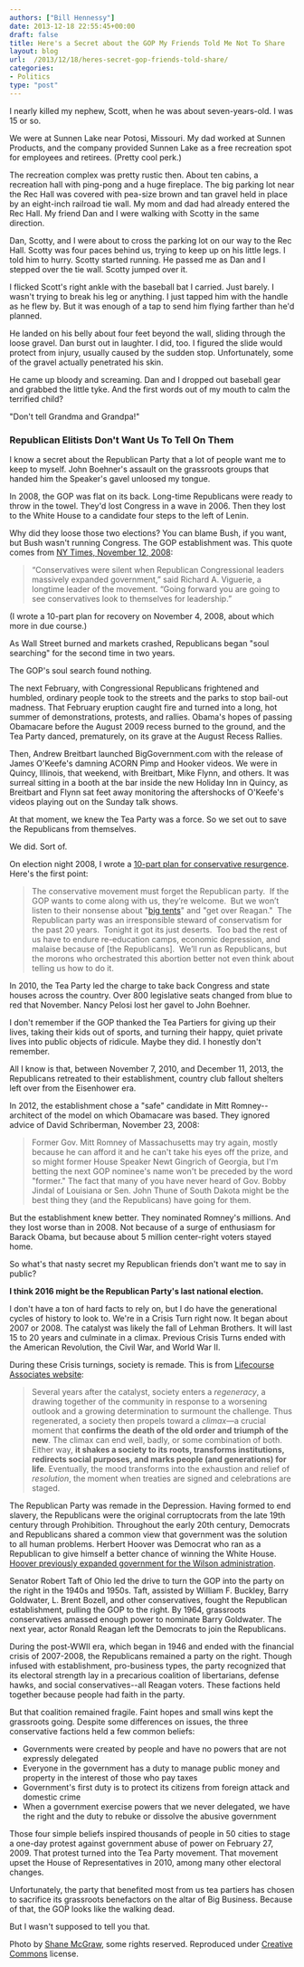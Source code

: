 ```yaml
---
authors: ["Bill Hennessy"]
date: 2013-12-18 22:55:45+00:00
draft: false
title: Here's a Secret about the GOP My Friends Told Me Not To Share
layout: blog
url:  /2013/12/18/heres-secret-gop-friends-told-share/
categories:
- Politics
type: "post"
---
```


I nearly killed my nephew, Scott, when he was about seven-years-old. I was 15 or so.

We were at Sunnen Lake near Potosi, Missouri. My dad worked at Sunnen Products, and the company provided Sunnen Lake as a free recreation spot for employees and retirees. (Pretty cool perk.)

The recreation complex was pretty rustic then. About ten cabins, a recreation hall with ping-pong and a huge fireplace. The big parking lot near the Rec Hall was covered with pea-size brown and tan gravel held in place by an eight-inch railroad tie wall. My mom and dad had already entered the Rec Hall. My friend Dan and I were walking with Scotty in the same direction.

Dan, Scotty, and I were about to cross the parking lot on our way to the Rec Hall. Scotty was four paces behind us, trying to keep up on his little legs. I told him to hurry. Scotty started running. He passed me as Dan and I stepped over the tie wall. Scotty jumped over it.

I flicked Scott's right ankle with the baseball bat I carried. Just barely. I wasn't trying to break his leg or anything. I just tapped him with the handle as he flew by. But it was enough of a tap to send him flying farther than he'd planned.

He landed on his belly about four feet beyond the wall, sliding through the loose gravel. Dan burst out in laughter. I did, too. I figured the slide would protect from injury, usually caused by the sudden stop. Unfortunately, some of the gravel actually penetrated his skin.

He came up bloody and screaming. Dan and I dropped out baseball gear and grabbed the little tyke. And the first words out of my mouth to calm the terrified child?

"Don't tell Grandma and Grandpa!"


### Republican Elitists Don't Want Us To Tell On Them


I know a secret about the Republican Party that a lot of people want me to keep to myself. John Boehner's assault on the grassroots groups that handed him the Speaker's gavel unloosed my tongue.

In 2008, the GOP was flat on its back. Long-time Republicans were ready to throw in the towel. They'd lost Congress in a wave in 2006. Then they lost to the White House to a candidate four steps to the left of Lenin.

Why did they loose those two elections? You can blame Bush, if you want, but Bush wasn't running Congress. The GOP establishment was. This quote comes from [NY Times, November 12, 2008](https://thecaucus.blogs.nytimes.com/2008/11/07/conservatives-cite-defeats-as-reason-to-move-right/):


> “Conservatives were silent when Republican Congressional leaders massively expanded government,” said Richard A. Viguerie, a longtime leader of the movement. “Going forward you are going to see conservatives look to themselves for leadership.”


(I wrote a 10-part plan for recovery on November 4, 2008, about which more in due course.)

As Wall Street burned and markets crashed, Republicans began "soul searching" for the second time in two years.

The GOP's soul search found nothing.

The next February, with Congressional Republicans frightened and humbled, ordinary people took to the streets and the parks to stop bail-out madness. That February eruption caught fire and turned into a long, hot summer of demonstrations, protests, and rallies. Obama's hopes of passing Obamacare before the August 2009 recess burned to the ground, and the Tea Party danced, prematurely, on its grave at the August Recess Rallies.

Then, Andrew Breitbart launched BigGovernment.com with the release of James O'Keefe's damning ACORN Pimp and Hooker videos. We were in Quincy, Illinois, that weekend, with Breitbart, Mike Flynn, and others. It was surreal sitting in a booth at the bar inside the new Holiday Inn in Quincy, as Breitbart and Flynn sat feet away monitoring the aftershocks of O'Keefe's videos playing out on the Sunday talk shows.

At that moment, we knew the Tea Party was a force. So we set out to save the Republicans from themselves.

We did. Sort of.

On election night 2008, I wrote a [10-part plan for conservative resurgence](https://hennessysview.com/2008/11/04/now-what/).  Here's the first point:


> The conservative movement must forget the Republican party.  If the GOP wants to come along with us, they’re welcome.  But we won’t listen to their nonsense about "[big tents](https://hennessysview.com/2008/02/05/why-vote-republican/)" and "get over Reagan."  The Republican party was an irresponsible steward of conservatism for the past 20 years.  Tonight it got its just deserts.  Too bad the rest of us have to endure re-education camps, economic depression, and malaise because of [the Republicans].  We’ll run as Republicans, but the morons who orchestrated this abortion better not even think about telling us how to do it.


In 2010, the Tea Party led the charge to take back Congress and state houses across the country. Over 800 legislative seats changed from blue to red that November. Nancy Pelosi lost her gavel to John Boehner.

I don't remember if the GOP thanked the Tea Partiers for giving up their lives, taking their kids out of sports, and turning their happy, quiet private lives into public objects of ridicule. Maybe they did. I honestly don't remember.

All I know is that, between November 7, 2010, and December 11, 2013, the Republicans retreated to their establishment, country club fallout shelters left over from the Eisenhower era.

In 2012, the establishment chose a "safe" candidate in Mitt Romney--architect of the model on which Obamacare was based. They ignored advice of David Schriberman, November 23, 2008:


> Former Gov. Mitt Romney of Massachusetts may try again, mostly because he can afford it and he can't take his eyes off the prize, and so might former House Speaker Newt Gingrich of Georgia, but I'm betting the next GOP nominee's name won't be preceded by the word "former." The fact that many of you have never heard of Gov. Bobby Jindal of Louisiana or Sen. John Thune of South Dakota might be the best thing they (and the Republicans) have going for them.


But the establishment knew better. They nominated Romney's millions. And they lost worse than in 2008. Not because of a surge of enthusiasm for Barack Obama, but because about 5 million center-right voters stayed home.

So what's that nasty secret my Republican friends don't want me to say in public?

**I think 2016 might be the Republican Party's last national election.**

I don't have a ton of hard facts to rely on, but I do have the generational cycles of history to look to. We're in a Crisis Turn right now. It began about 2007 or 2008. The catalyst was likely the fall of Lehman Brothers. It will last 15 to 20 years and culminate in a climax. Previous Crisis Turns ended with the American Revolution, the Civil War, and World War II.

During these Crisis turnings, society is remade. This is from [Lifecourse Associates website](https://www.lifecourse.com/about/method/where-we-are-today.html):


> Several years after the catalyst, society enters a _regeneracy_, a drawing together of the community in response to a worsening outlook and a growing determination to surmount the challenge. Thus regenerated, a society then propels toward a _climax_—a crucial moment that **confirms the death of the old order and triumph of the new**. The climax can end well, badly, or some combination of both. Either way, **it shakes a society to its roots, transforms institutions, redirects social purposes, and marks people (and generations) for life**. Eventually, the mood transforms into the exhaustion and relief of _resolution_, the moment when treaties are signed and celebrations are staged.


The Republican Party was remade in the Depression. Having formed to end slavery, the Republicans were the original corruptocrats from the late 19th century through Prohibition. Throughout the early 20th century, Democrats and Republicans shared a common view that government was the solution to all human problems. Herbert Hoover was Democrat who ran as a Republican to give himself a better chance of winning the White House. [Hoover previously expanded government for the Wilson administration](https://hennessysview.com/2012/03/24/how-herbert-hoover-launched-cardinal-nation/).

Senator Robert Taft of Ohio led the drive to turn the GOP into the party on the right in the 1940s and 1950s. Taft, assisted by William F. Buckley, Barry Goldwater, L. Brent Bozell, and other conservatives, fought the Republican establishment, pulling the GOP to the right. By 1964, grassroots conservatives amassed enough power to nominate Barry Goldwater. The next year, actor Ronald Reagan left the Democrats to join the Republicans.

During the post-WWII era, which began in 1946 and ended with the financial crisis of 2007-2008, the Republicans remained a party on the right. Though infused with establishment, pro-business types, the party recognized that its electoral strength lay in a precarious coalition of libertarians, defense hawks, and social conservatives--all Reagan voters. These factions held together because people had faith in the party.

But that coalition remained fragile. Faint hopes and small wins kept the grassroots going. Despite some differences on issues, the three conservative factions held a few common beliefs:



  * Governments were created by people and have no powers that are not expressly delegated
  * Everyone in the government has a duty to manage public money and property in the interest of those who pay taxes
  * Government's first duty is to protect its citizens from foreign attack and domestic crime
  * When a government exercise powers that we never delegated, we have the right and the duty to rebuke or dissolve the abusive government

Those four simple beliefs inspired thousands of people in 50 cities to stage a one-day protest against government abuse of power on February 27, 2009. That protest turned into the Tea Party movement. That movement upset the House of Representatives in 2010, among many other electoral changes.

Unfortunately, the party that benefited most from us tea partiers has chosen to sacrifice its grassroots benefactors on the altar of Big Business. Because of that, the GOP looks like the walking dead.

But I wasn't supposed to tell you that.

Photo by [Shane McGraw](https://www.flickr.com/photos/darkseid/), some rights reserved. Reproduced under [Creative Commons](https://creativecommons.org/licenses/by/2.0/legalcode) license.
